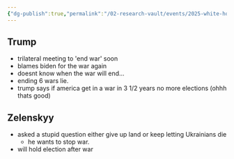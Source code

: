 ```yaml
---
{"dg-publish":true,"permalink":"/02-research-vault/events/2025-white-house-trump-zelenskyy-meeting/","updated":"2025-08-20T12:39:42.118-04:00"}
---
```


## Trump
- trilateral meeting to 'end war' soon
- blames biden for the war again
- doesnt know when the war will end...
- ending 6 wars lie. 
- trump says if america get in a war in 3 1/2 years no more elections (ohhh thats good)

## Zelenskyy
- asked a stupid question either give up land or keep letting Ukrainians die
    - he wants to stop war. 
- will hold election after war
